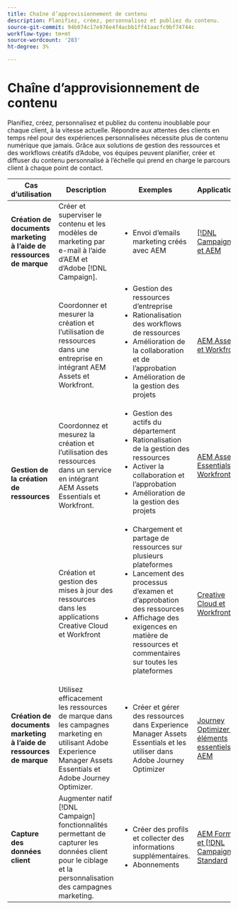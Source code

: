 ```yaml
---
title: Chaîne d’approvisionnement de contenu
description: Planifiez, créez, personnalisez et publiez du contenu.
source-git-commit: 94b074c17e976e4f4acbb1ff41aacfc9bf74744c
workflow-type: tm+mt
source-wordcount: '283'
ht-degree: 3%

---
```



# Chaîne d’approvisionnement de contenu

Planifiez, créez, personnalisez et publiez du contenu inoubliable pour chaque client, à la vitesse actuelle.
Répondre aux attentes des clients en temps réel pour des expériences personnalisées nécessite plus de contenu numérique que jamais. Grâce aux solutions de gestion des ressources et des workflows créatifs d’Adobe, vos équipes peuvent planifier, créer et diffuser du contenu personnalisé à l’échelle qui prend en charge le parcours client à chaque point de contact.

<table>
 <thead>
    <tr>
      <th>Cas d’utilisation</th>
      <th>Description</th>
      <th>Exemples</th>
      <th>Applications</th>
    </tr>
  </thead>
  <tbody>
<tr>
  <td><strong>Création de documents marketing à l’aide de ressources de marque</strong><br/></td>
  <td>Créer et superviser le contenu et les modèles de marketing par e-mail à l’aide d’AEM et d’Adobe [!DNL Campaign].</td>
  <td>
    <ul>
      <li>Envoi d’emails marketing créés avec AEM</li>
    </ul>    
  </td>
  <td><a href="../integrations-between-applications/experience-manager/experience-manager-campaign.md">[!DNL Campaign] et AEM</a></td>
</tr>
<tr>
  <td rowspan="3"><strong>Gestion de la création de ressources</strong><br/></td>
  <td>Coordonner et mesurer la création et l’utilisation de ressources dans une entreprise en intégrant AEM Assets et Workfront.</td>
  <td>
    <ul style="margin-top: 0;">
      <li>Gestion des ressources d’entreprise</li>
      <li>Rationalisation des workflows de ressources</li>
      <li>Amélioration de la collaboration et de l’approbation</li>
      <li>Amélioration de la gestion des projets</li>
    </ul>    
  </td>
  <td><a href="../integrations-between-applications/experience-manager/experience-manager-workfront.md"> AEM Assets et Workfront</a></td>
</tr>
<tr>
  <td>Coordonnez et mesurez la création et l’utilisation des ressources dans un service en intégrant AEM Assets Essentials et Workfront.</td>
  <td>
    <ul style="margin-top: 0;">
      <li>Gestion des actifs du département</li>
      <li>Rationalisation de la gestion des ressources</li>
      <li>Activer la collaboration et l’approbation</li>
      <li>Amélioration de la gestion des projets</li>
    </ul>    
  </td>
  <td><a href="../integrations-between-applications/experience-manager/experience-manager-workfront.md">AEM Assets Essentials et Workfront</a></td>
</tr>
<tr>
  <td>Création et gestion des mises à jour des ressources dans les applications Creative Cloud et Workfront</td>
  <td>
    <ul style="margin-top: 0;">
      <li>Chargement et partage de ressources sur plusieurs plateformes</li>
      <li>Lancement des processus d’examen et d’approbation des ressources</li>
      <li>Affichage des exigences en matière de ressources et commentaires sur toutes les plateformes</li>
    </ul>    
  </td>
  <td><a href="/help/integrations/integrations-between-applications/workfront/workfront-creative-cloud.md">Creative Cloud et Workfront</a></td>
</tr>
<tr>
  <td><strong>Création de documents marketing à l’aide de ressources de marque</strong><br/></td>
  <td>Utilisez efficacement les ressources de marque dans les campagnes marketing en utilisant Adobe Experience Manager Assets Essentials et Adobe Journey Optimizer.
  </td>
  <td>
    <ul>
      <li>Créer et gérer des ressources dans Experience Manager Assets Essentials et les utiliser dans Adobe Journey Optimizer</li>
    </ul>
  </td>
  <td><a href="../integrations-between-applications/journey-optimizer/journey-optimizer-experience-manager.md">Journey Optimizer et éléments essentiels AEM</a></td>
</tr>
<tr>
  <td><strong>Capture des données client</strong><br/></td>
  <td>Augmenter natif [!DNL Campaign] fonctionnalités permettant de capturer les données client pour le ciblage et la personnalisation des campagnes marketing.
  </td>
  <td>
    <ul>
      <li>Créer des profils et collecter des informations supplémentaires. </li>
      <li>Abonnements</li>
    </ul>
  </td>
  <td><a href="../integrations-between-applications/experience-manager/experience-manager-campaign.md">AEM Forms et [!DNL Campaign] Standard</a></td>
</tr>
</tbody>
</table>
